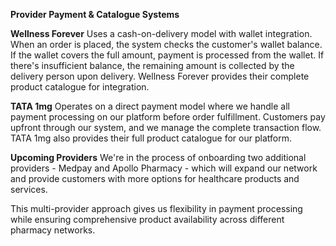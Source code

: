 **Provider Payment & Catalogue Systems**

**Wellness Forever**
Uses a cash-on-delivery model with wallet integration. When an order is placed, the system checks the customer's wallet balance. If the wallet covers the full amount, payment is processed from the wallet. If there's insufficient balance, the remaining amount is collected by the delivery person upon delivery. Wellness Forever provides their complete product catalogue for integration.

**TATA 1mg** 
Operates on a direct payment model where we handle all payment processing on our platform before order fulfillment. Customers pay upfront through our system, and we manage the complete transaction flow. TATA 1mg also provides their full product catalogue for our platform.

**Upcoming Providers**
We're in the process of onboarding two additional providers - Medpay and Apollo Pharmacy - which will expand our network and provide customers with more options for healthcare products and services.

This multi-provider approach gives us flexibility in payment processing while ensuring comprehensive product availability across different pharmacy networks.